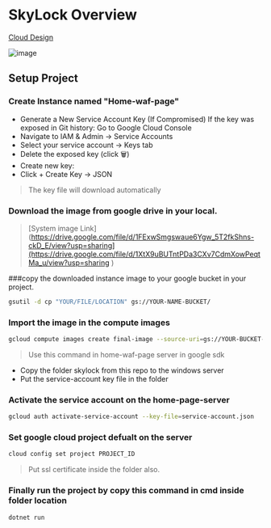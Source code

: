 # SkyLock Overview

[Cloud Design](https://lucid.app/lucidchart/653b6064-8614-4b5c-a439-d4f0fa0e74bb/edit?viewport_loc=-1206%2C-1031%2C7461%2C3444%2CHowzCfBBZfS3&invitationId=inv_cc63fb54-d18e-45d9-b8c4-75c0f7fe9e22)



![image](https://github.com/user-attachments/assets/35f638f0-6c7e-47b3-b612-8df1c6cf68c7)


## Setup Project

### Create Instance named "Home-waf-page"

- Generate a New Service Account Key (If Compromised) If the key was exposed in Git history: Go to Google Cloud Console
- Navigate to IAM & Admin → Service Accounts
- Select your service account → Keys tab
- Delete the exposed key (click 🗑️)
- Create new key:
- Click + Create Key → JSON
> The key file will download automatically

### Download the image from google drive in your local.
>[System image Link](https://drive.google.com/file/d/1FExwSmgswaue6Ygw_5T2fkShns-ckD_E/view?usp=sharing](https://drive.google.com/file/d/1XtX9uBUTntPDa3CXv7CdmXowPeqtMa_u/view?usp=sharing )

###copy the downloaded instance image to your google bucket in your project.
  
```bash
gsutil -d cp "YOUR/FILE/LOCATION" gs://YOUR-NAME-BUCKET/
```

### Import the image in the compute images
```bash
gcloud compute images create final-image --source-uri=gs://YOUR-BUCKET-NAME/my-image-export.tar.gz --storage-location=us-central1
```

> Use this command in home-waf-page server in google sdk

- Copy the folder skylock from this repo to the windows server
- Put the service-account key file in the folder

### Activate the service account on the home-page-server

```bash
gcloud auth activate-service-account --key-file=service-account.json
```

### Set google cloud project defualt on the server
```bash
cloud config set project PROJECT_ID
```

> Put ssl certificate inside the folder also.

### Finally run the project by copy this command in cmd inside folder location

```bash
dotnet run
```






